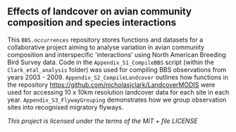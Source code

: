 ## Effects of landcover on avian community composition and species interactions

This `BBS.occurrences` repository stores functions and datasets for a collaborative project aiming to analyse variation in avian community composition and interspecific 'interactions' using North American Breeding Bird Survey data. Code in the `Appendix_S1_CompileBBS` script (within the `Clark_etal_analysis` folder) was used for compiling BBS observations from years 2003 - 2009. `Appendix_S2_CompileLandcover` outlines how functions in the repository https://github.com/nicholasjclark/LandcoverMODIS were used for accessing 10 x 10km resolution landcover data for each site in each year. `Appendix_S3_FlywayGrouping` demonstrates how we group observation sites into recognised migratory flyways.

*This project is licensed under the terms of the MIT + file LICENSE*

